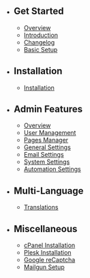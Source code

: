 - ## Get Started
    - [Overview](/{{version}}/overview)
    - [Introduction](/{{version}}/introduction)
    - [Changelog](/{{version}}/changelog)
    - [Basic Setup](/{{version}}/basic-setup)
- ## Installation
    - [Installation](/{{version}}/installation)
- ## Admin Features
    - [Overview](/{{version}}/admin/overview)
    - [User Management](/{{version}}/admin/user-management)
    - [Pages Manager](/{{version}}/admin/pages-manager)
    - [General Settings](/{{version}}/admin/general-settings)
    - [Email Settings](/{{version}}/admin/email-settings)
    - [System Settings](/{{version}}/admin/system-settings)
    - [Automation Settings](/{{version}}/admin/automation-settings)
- ## Multi-Language
    - [Translations](/{{version}}/translations)
- ## Miscellaneous
    - [cPanel Installation](/{{version}}/misc-cpanel)
    - [Plesk Installation](/{{version}}/misc-plesk)
    - [Google reCaptcha](/{{version}}/misc-recaptcha)
    - [Mailgun Setup](/{{version}}/misc-mailgun)